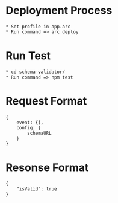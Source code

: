 # Deployment Process
    * Set profile in app.arc 
    * Run command => arc deploy
# Run Test
    * cd schema-validator/
    * Run command => npm test
# Request Format
    {
        event: {},
        config: {
            schemaURL
        }
    }
# Resonse Format
    {   
        "isValid": true
    }